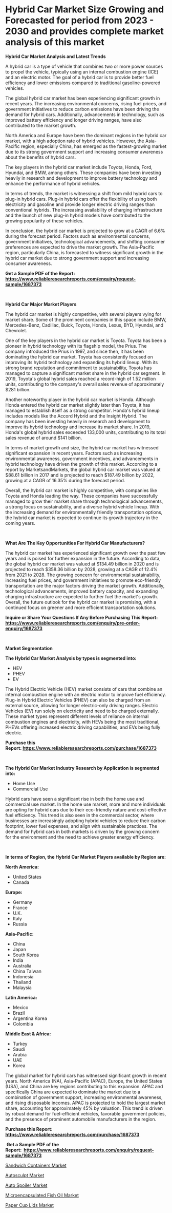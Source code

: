 <p><h1>Hybrid Car Market Size Growing and Forecasted for period from 2023 - 2030 and provides complete market analysis of this market</h1></p><p><strong>Hybrid Car Market Analysis and Latest Trends</strong></p>
<p><p>A hybrid car is a type of vehicle that combines two or more power sources to propel the vehicle, typically using an internal combustion engine (ICE) and an electric motor. The goal of a hybrid car is to provide better fuel efficiency and lower emissions compared to traditional gasoline-powered vehicles.</p><p>The global hybrid car market has been experiencing significant growth in recent years. The increasing environmental concerns, rising fuel prices, and government initiatives to reduce carbon emissions have been driving the demand for hybrid cars. Additionally, advancements in technology, such as improved battery efficiency and longer driving ranges, have also contributed to the market growth.</p><p>North America and Europe have been the dominant regions in the hybrid car market, with a high adoption rate of hybrid vehicles. However, the Asia-Pacific region, especially China, has emerged as the fastest-growing market due to its strong government support and increasing consumer awareness about the benefits of hybrid cars.</p><p>The key players in the hybrid car market include Toyota, Honda, Ford, Hyundai, and BMW, among others. These companies have been investing heavily in research and development to improve battery technology and enhance the performance of hybrid vehicles.</p><p>In terms of trends, the market is witnessing a shift from mild hybrid cars to plug-in hybrid cars. Plug-in hybrid cars offer the flexibility of using both electricity and gasoline and provide longer electric driving ranges than conventional hybrids. The increasing availability of charging infrastructure and the launch of new plug-in hybrid models have contributed to the growing popularity of these vehicles.</p><p>In conclusion, the hybrid car market is projected to grow at a CAGR of 6.6% during the forecast period. Factors such as environmental concerns, government initiatives, technological advancements, and shifting consumer preferences are expected to drive the market growth. The Asia-Pacific region, particularly China, is forecasted to witness significant growth in the hybrid car market due to strong government support and increasing consumer awareness.</p></p>
<p><strong>Get a Sample PDF of the Report:&nbsp; <a href="https://www.reliableresearchreports.com/enquiry/request-sample/1687373">https://www.reliableresearchreports.com/enquiry/request-sample/1687373</a></strong></p>
<p>&nbsp;</p>
<p><strong>Hybrid Car Major Market Players</strong></p>
<p><p>The hybrid car market is highly competitive, with several players vying for market share. Some of the prominent companies in this space include BMW, Mercedes-Benz, Cadillac, Buick, Toyota, Honda, Lexus, BYD, Hyundai, and Chevrolet.</p><p>One of the key players in the hybrid car market is Toyota. Toyota has been a pioneer in hybrid technology with its flagship model, the Prius. The company introduced the Prius in 1997, and since then, it has been dominating the hybrid car market. Toyota has consistently focused on improving its hybrid technology and expanding its hybrid lineup. With its strong brand reputation and commitment to sustainability, Toyota has managed to capture a significant market share in the hybrid car segment. In 2019, Toyota's global hybrid sales reached a record-high of 1.52 million units, contributing to the company's overall sales revenue of approximately $281 billion.</p><p>Another noteworthy player in the hybrid car market is Honda. Although Honda entered the hybrid car market slightly later than Toyota, it has managed to establish itself as a strong competitor. Honda's hybrid lineup includes models like the Accord Hybrid and the Insight Hybrid. The company has been investing heavily in research and development to improve its hybrid technology and increase its market share. In 2019, Honda's global hybrid sales exceeded 133,000 units, contributing to its total sales revenue of around $141 billion.</p><p>In terms of market growth and size, the hybrid car market has witnessed significant expansion in recent years. Factors such as increasing environmental awareness, government incentives, and advancements in hybrid technology have driven the growth of this market. According to a report by MarketsandMarkets, the global hybrid car market was valued at $88.61 billion in 2017 and is projected to reach $187.49 billion by 2022, growing at a CAGR of 16.35% during the forecast period.</p><p>Overall, the hybrid car market is highly competitive, with companies like Toyota and Honda leading the way. These companies have successfully managed to grow their market share through technological advancements, a strong focus on sustainability, and a diverse hybrid vehicle lineup. With the increasing demand for environmentally friendly transportation options, the hybrid car market is expected to continue its growth trajectory in the coming years.</p></p>
<p>&nbsp;</p>
<p><strong>What Are The Key Opportunities For Hybrid Car Manufacturers?</strong></p>
<p><p>The hybrid car market has experienced significant growth over the past few years and is poised for further expansion in the future. According to data, the global hybrid car market was valued at $134.49 billion in 2020 and is projected to reach $358.36 billion by 2028, growing at a CAGR of 12.4% from 2021 to 2028. The growing concern for environmental sustainability, increasing fuel prices, and government initiatives to promote eco-friendly transportation are the major factors driving the market growth. Additionally, technological advancements, improved battery capacity, and expanding charging infrastructure are expected to further fuel the market's growth. Overall, the future outlook for the hybrid car market is promising, with a continued focus on greener and more efficient transportation solutions.</p></p>
<p><strong>Inquire or Share Your Questions If Any Before Purchasing This Report: <a href="https://www.reliableresearchreports.com/enquiry/pre-order-enquiry/1687373">https://www.reliableresearchreports.com/enquiry/pre-order-enquiry/1687373</a></strong></p>
<p>&nbsp;</p>
<p><strong>Market Segmentation</strong></p>
<p><strong>The Hybrid Car Market Analysis by types is segmented into:</strong></p>
<p><ul><li>HEV</li><li>PHEV</li><li>EV</li></ul></p>
<p><p>The Hybrid Electric Vehicle (HEV) market consists of cars that combine an internal combustion engine with an electric motor to improve fuel efficiency. Plug-in Hybrid Electric Vehicles (PHEV) can also be charged from an external source, allowing for longer electric-only driving ranges. Electric Vehicles (EV) run solely on electricity and need to be charged externally. These market types represent different levels of reliance on internal combustion engines and electricity, with HEVs being the most traditional, PHEVs offering increased electric driving capabilities, and EVs being fully electric.</p></p>
<p><strong>Purchase this Report:&nbsp;<a href="https://www.reliableresearchreports.com/purchase/1687373">https://www.reliableresearchreports.com/purchase/1687373</a></strong></p>
<p>&nbsp;</p>
<p><strong>The Hybrid Car Market Industry Research by Application is segmented into:</strong></p>
<p><ul><li>Home Use</li><li>Commercial Use</li></ul></p>
<p><p>Hybrid cars have seen a significant rise in both the home use and commercial use market. In the home use market, more and more individuals are opting for hybrid cars due to their eco-friendly nature and cost-effective fuel efficiency. This trend is also seen in the commercial sector, where businesses are increasingly adopting hybrid vehicles to reduce their carbon footprint, lower fuel expenses, and align with sustainable practices. The demand for hybrid cars in both markets is driven by the growing concern for the environment and the need to achieve greater energy efficiency.</p></p>
<p>&nbsp;</p>
<p><strong>In terms of Region, the Hybrid Car Market Players available by Region are:</strong></p>
<p>
    <p> <strong> North America: </strong>
        <ul>
            <li>United States</li>
            <li>Canada</li>
        </ul>
        </p> 
    <p> <strong> Europe: </strong>
        <ul>
            <li>Germany</li>
            <li>France</li>
            <li>U.K.</li>
            <li>Italy</li>
            <li>Russia</li>
        </ul>
        </p> 
    <p> <strong> Asia-Pacific: </strong>
        <ul>
            <li>China</li>
            <li>Japan</li>
            <li>South Korea</li>
            <li>India</li>
            <li>Australia</li>
            <li>China Taiwan</li>
            <li>Indonesia</li>
            <li>Thailand</li>
            <li>Malaysia</li>
        </ul>
        </p> 
    <p> <strong> Latin America: </strong>
        <ul>
            <li>Mexico</li>
            <li>Brazil</li>
            <li>Argentina Korea</li>
            <li>Colombia</li>
        </ul>
        </p> 
    <p> <strong> Middle East & Africa: </strong>
        <ul>
            <li>Turkey</li>
            <li>Saudi</li>
            <li>Arabia</li>
            <li>UAE</li>
            <li>Korea</li>
        </ul>
    </p>
    </p>
<p><p>The global market for hybrid cars has witnessed significant growth in recent years. North America (NA), Asia-Pacific (APAC), Europe, the United States (USA), and China are key regions contributing to this expansion. APAC and specifically China are expected to dominate the market due to a combination of government support, increasing environmental awareness, and rising disposable incomes. APAC is projected to hold the largest market share, accounting for approximately 45% by valuation. This trend is driven by robust demand for fuel-efficient vehicles, favorable government policies, and the presence of prominent automobile manufacturers in the region.</p></p>
<p><strong>Purchase this Report: <a href="https://www.reliableresearchreports.com/purchase/1687373">https://www.reliableresearchreports.com/purchase/1687373</a></strong></p>
<p>&nbsp;<strong>Get a Sample PDF of the Report:&nbsp;&nbsp;<a href="https://www.reliableresearchreports.com/enquiry/request-sample/1687373">https://www.reliableresearchreports.com/enquiry/request-sample/1687373</a></strong></p>
<p><strong></strong></p>
<p><p><a href="https://medium.com/@cameronhuel/sandwich-containers-market-the-key-to-successful-business-strategy-forecast-till-2030-4c9dc6df50f6">Sandwich Containers Market</a></p><p><a href="https://github.com/gshchiplitsov/Market-Research-Report-List-1/blob/main/autosculpt-market.md">Autosculpt Market</a></p><p><a href="https://github.com/rahu1503/Market-Research-Report-List-1/blob/main/auto-spoiler-market.md">Auto Spoiler Market</a></p><p><a href="https://medium.com/@devyncasper/microencapsulated-fish-oil-market-size-reveals-the-best-marketing-channels-in-global-industry-f4288277b9fb">Microencapsulated Fish Oil Market</a></p><p><a href="https://medium.com/@isaiasmarks/paper-cup-lids-market-research-report-its-history-and-forecast-2023-to-2030-a1cbaabe4f7f">Paper Cup Lids Market</a></p></p>
